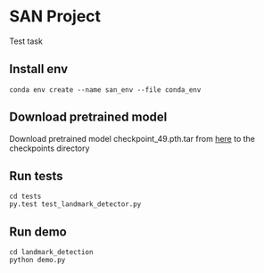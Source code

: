# SAN Project
Test task 


## Install env

```conda env create --name san_env --file conda_env```

## Download pretrained model
Download pretrained model checkpoint_49.pth.tar from [here](https://drive.google.com/drive/folders/1SZVJHl8tM0G5MOFQmCrx5mB6vFj-aAFu)
to the checkpoints directory 


## Run tests
```
cd tests
py.test test_landmark_detector.py
```

## Run demo
```
cd landmark_detection
python demo.py
```